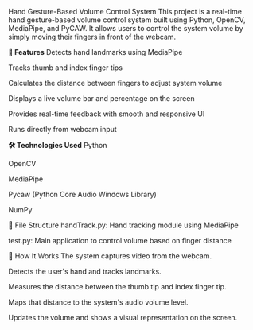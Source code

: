 Hand Gesture-Based Volume Control System
This project is a real-time hand gesture-based volume control system built using Python, OpenCV, MediaPipe, and PyCAW. It allows users to control the system volume by simply moving their fingers in front of the webcam.

<b>🔧 Features</b>
Detects hand landmarks using MediaPipe

Tracks thumb and index finger tips

Calculates the distance between fingers to adjust system volume

Displays a live volume bar and percentage on the screen

Provides real-time feedback with smooth and responsive UI

Runs directly from webcam input

<b>🛠 Technologies Used</b>
Python

OpenCV

MediaPipe

Pycaw (Python Core Audio Windows Library)

NumPy

📂 File Structure
handTrack.py: Hand tracking module using MediaPipe

test.py: Main application to control volume based on finger distance

📌 How It Works
The system captures video from the webcam.

Detects the user's hand and tracks landmarks.

Measures the distance between the thumb tip and index finger tip.

Maps that distance to the system's audio volume level.

Updates the volume and shows a visual representation on the screen.
